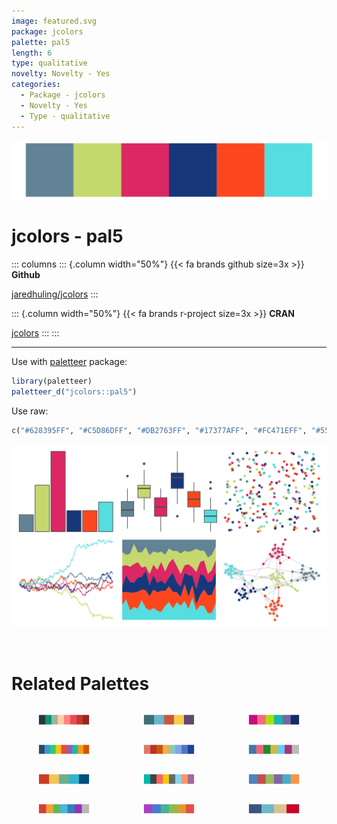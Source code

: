 ```yaml
---
image: featured.svg
package: jcolors
palette: pal5
length: 6
type: qualitative
novelty: Novelty - Yes
categories:
  - Package - jcolors
  - Novelty - Yes
  - Type - qualitative
---
```


![](featured.svg)

# jcolors - pal5 

::: columns
::: {.column width="50%"}
{{< fa brands github size=3x >}}
**Github**

[jaredhuling/jcolors](https://github.com/jaredhuling/jcolors)
:::

::: {.column width="50%"}
{{< fa brands r-project size=3x >}}
**CRAN**

[jcolors](https://CRAN.R-project.org/package=jcolors)
:::
:::

<hr> 

Use with [paletteer](https://emilhvitfeldt.github.io/paletteer/) package:

```r
library(paletteer)
paletteer_d("jcolors::pal5")
```

Use raw:

```r
c("#628395FF", "#C5D86DFF", "#DB2763FF", "#17377AFF", "#FC471EFF", "#55DDE0FF")
``` 

![](examples.png) 

<br>

# Related Palettes

<div class="list" style="display: grid; grid-template-columns: auto auto auto;"> <figure class="figure">
<a href="../../awtools/a_palette/"> <img src="../../awtools/a_palette/featured.svg" style="width: 100%;" class="figure-img"></a>
</figure> <figure class="figure">
<a href="../../lisa/MarcChagall/"> <img src="../../lisa/MarcChagall/featured.svg" style="width: 100%;" class="figure-img"></a>
</figure> <figure class="figure">
<a href="../../LaCroixColoR/PassionFruit/"> <img src="../../LaCroixColoR/PassionFruit/featured.svg" style="width: 100%;" class="figure-img"></a>
</figure> <figure class="figure">
<a href="../../ggthemr/flat/"> <img src="../../ggthemr/flat/featured.svg" style="width: 100%;" class="figure-img"></a>
</figure> <figure class="figure">
<a href="../../MetBrewer/Nizami/"> <img src="../../MetBrewer/Nizami/featured.svg" style="width: 100%;" class="figure-img"></a>
</figure> <figure class="figure">
<a href="../../khroma/bright/"> <img src="../../khroma/bright/featured.svg" style="width: 100%;" class="figure-img"></a>
</figure> <figure class="figure">
<a href="../../fishualize/Etheostoma_spectabile/"> <img src="../../fishualize/Etheostoma_spectabile/featured.svg" style="width: 100%;" class="figure-img"></a>
</figure> <figure class="figure">
<a href="../../Redmonder/qPBI/"> <img src="../../Redmonder/qPBI/featured.svg" style="width: 100%;" class="figure-img"></a>
</figure> <figure class="figure">
<a href="../../ggthemes/excel_Office_2007_2010/"> <img src="../../ggthemes/excel_Office_2007_2010/featured.svg" style="width: 100%;" class="figure-img"></a>
</figure> <figure class="figure">
<a href="../../ggsci/default_locuszoom/"> <img src="../../ggsci/default_locuszoom/featured.svg" style="width: 100%;" class="figure-img"></a>
</figure> <figure class="figure">
<a href="../../ggthemes/excel_Celestial/"> <img src="../../ggthemes/excel_Celestial/featured.svg" style="width: 100%;" class="figure-img"></a>
</figure> <figure class="figure">
<a href="../../rockthemes/nodoubt/"> <img src="../../rockthemes/nodoubt/featured.svg" style="width: 100%;" class="figure-img"></a>
</figure> 
</div>
